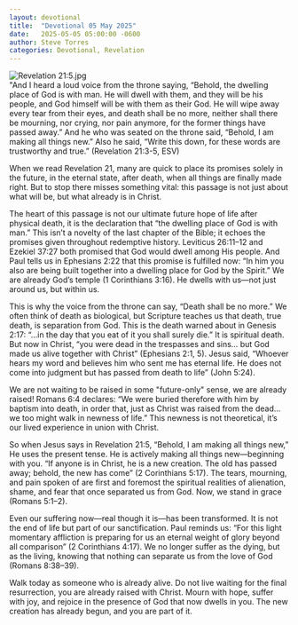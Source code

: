 ```yaml
---
layout: devotional
title:  "Devotional 05 May 2025"
date:   2025-05-05 05:00:00 -0600
author: Steve Torres
categories: Devotional, Revelation
---
```

<img src="https://sitemedia.esteeb.com/file/esteebcomsitemedia/devotional_images/Revelation/Rev-21_5.jpg?raw=true" alt="Revelation 21:5.jpg" style="max-width: 100%; height: auto;">

<div class="scripture">
  "And I heard a loud voice from the throne saying, “Behold, the dwelling place of God is with man. He will dwell with them, and they will be his people, and God himself will be with them as their God. He will wipe away every tear from their eyes, and death shall be no more, neither shall there be mourning, nor crying, nor pain anymore, for the former things have passed away.” And he who was seated on the throne said, “Behold, I am making all things new.” Also he said, “Write this down, for these words are trustworthy and true.” (Revelation 21:3-5, ESV)
</div>

When we read Revelation 21, many are quick to place its promises solely in the future, in the eternal state, after death, when all things are finally made right. But to stop there misses something vital: this passage is not just about what will be, but what already is in Christ.

The heart of this passage is not our ultimate future hope of life after physical death, it is the declaration that “the dwelling place of God is with man.” This isn’t a novelty of the last chapter of the Bible; it echoes the promises given throughout redemptive history. Leviticus 26:11–12 and Ezekiel 37:27 both promised that God would dwell among His people. And Paul tells us in Ephesians 2:22 that this promise is fulfilled now: “In him you also are being built together into a dwelling place for God by the Spirit.” We are already God’s temple (1 Corinthians 3:16). He dwells with us—not just around us, but within us.

This is why the voice from the throne can say, “Death shall be no more.” We often think of death as biological, but Scripture teaches us that death, true death, is separation from God. This is the death warned about in Genesis 2:17: “…in the day that you eat of it you shall surely die.” It is spiritual death. But now in Christ, “you were dead in the trespasses and sins… but God made us alive together with Christ” (Ephesians 2:1, 5). Jesus said, “Whoever hears my word and believes him who sent me has eternal life. He does not come into judgment but has passed from death to life” (John 5:24).

We are not waiting to be raised in some "future-only" sense, we are already raised! Romans 6:4 declares: “We were buried therefore with him by baptism into death, in order that, just as Christ was raised from the dead… we too might walk in newness of life.” This newness is not theoretical, it’s our lived experience in union with Christ.

So when Jesus says in Revelation 21:5, “Behold, I am making all things new,” He uses the present tense. He is actively making all things new—beginning with you. “If anyone is in Christ, he is a new creation. The old has passed away; behold, the new has come” (2 Corinthians 5:17). The tears, mourning, and pain spoken of are first and foremost the spiritual realities of alienation, shame, and fear that once separated us from God. Now, we stand in grace (Romans 5:1–2).

Even our suffering now—real though it is—has been transformed. It is not the end of life but part of our sanctification. Paul reminds us: “For this light momentary affliction is preparing for us an eternal weight of glory beyond all comparison” (2 Corinthians 4:17). We no longer suffer as the dying, but as the living, knowing that nothing can separate us from the love of God (Romans 8:38–39).

Walk today as someone who is already alive. Do not live waiting for the final resurrection, you are already raised with Christ. Mourn with hope, suffer with joy, and rejoice in the presence of God that now dwells in you. The new creation has already begun, and you are part of it.